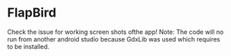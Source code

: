 # FlapBird


Check the issue for working screen shots ofthe  app!
Note: The code will no run from another android studio because GdxLib was used which requires to be installed.
